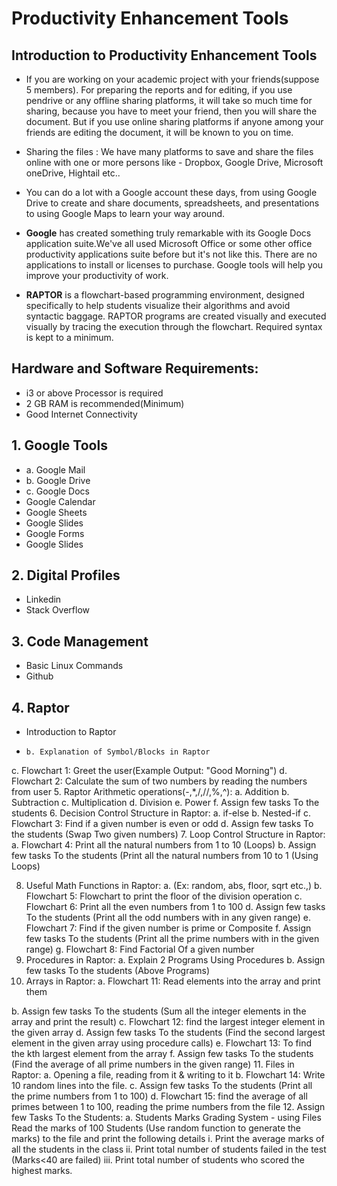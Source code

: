 # Productivity Enhancement Tools
## Introduction to Productivity Enhancement Tools
* If you are working on your academic project with your friends(suppose 5 members). For preparing the reports and for editing, if you use pendrive or any offline sharing platforms, it will take so much time for sharing, because you have to meet your friend, then you will share the document. But if you use online sharing platforms if anyone among your friends are editing the document, it will be known to you on time.
* Sharing the files : We have many platforms to save and share the files online with one or more persons like - Dropbox, Google Drive, Microsoft oneDrive, Hightail etc..

* You can do a lot with a Google account these days, from using Google Drive to create and share documents, spreadsheets, and presentations to using Google Maps to learn your way around.

* **Google** has created something truly remarkable with its Google Docs application suite.We've all used Microsoft Office or some other office productivity applications suite before but it's not like this. There are no applications to install or licenses to purchase. Google tools will help you improve your productivity of work.
        
* **RAPTOR** is a flowchart-based programming environment, designed specifically to help students visualize their algorithms and avoid syntactic baggage. RAPTOR programs are created visually and executed visually by tracing the execution through the flowchart. Required syntax is kept to a minimum.
  
## Hardware and Software Requirements:
- i3 or above Processor is required
- 2 GB RAM is recommended(Minimum)
- Good Internet Connectivity
## 1. Google Tools 
  *  a. Google Mail
  *  b. Google Drive
  *  c. Google Docs
  *  Google Calendar
  *  Google Sheets
  *  Google Slides
  *  Google Forms
  *  Google Slides
## 2. Digital Profiles
  *  Linkedin
  *  Stack Overflow
## 3. Code Management
  *  Basic Linux Commands
  *  Github
## 4. Raptor
  *  Introduction to Raptor
  *     b. Explanation of Symbol/Blocks in Raptor
  
c. Flowchart 1: Greet the user(Example Output: "Good Morning")
d. Flowchart 2: Calculate the sum of two numbers by reading the numbers from user
5. Raptor Arithmetic operations(-,*,/,//,%,^):
a. Addition
b. Subtraction
c. Multiplication
d. Division
e. Power
f. Assign few tasks To the students
6. Decision Control Structure in Raptor:
a. if-else
b. Nested-if
c. Flowchart 3: Find if a given number is even or odd
d. Assign few tasks To the students (Swap Two given numbers)
7. Loop Control Structure in Raptor:
a. Flowchart 4: Print all the natural numbers from 1 to 10 (Loops)
b. Assign few tasks To the students (Print all the natural numbers from 10 to 1
(Using Loops)

8. Useful Math Functions in Raptor:
a. (Ex: random, abs, floor, sqrt etc.,)
b. Flowchart 5: Flowchart to print the floor of the division operation
c. Flowchart 6: Print all the even numbers from 1 to 100
d. Assign few tasks To the students (Print all the odd numbers with in any given
range)
e. Flowchart 7: Find if the given number is prime or Composite
f. Assign few tasks To the students (Print all the prime numbers with in the given
range)
g. Flowchart 8: Find Factorial Of a given number
9. Procedures in Raptor:
a. Explain 2 Programs Using Procedures
b. Assign few tasks To the students (Above Programs)
10. Arrays in Raptor:
a. Flowchart 11: Read elements into the array and print them

b. Assign few tasks To the students (Sum all the integer elements in the array and
print the result)
c. Flowchart 12: find the largest integer element in the given array
d. Assign few tasks To the students (Find the second largest element in the given
array using procedure calls)
e. Flowchart 13: To find the kth largest element from the array
f. Assign few tasks To the students (Find the average of all prime numbers in the
given range)
11. Files in Raptor:
a. Opening a file, reading from it & writing to it
b. Flowchart 14: Write 10 random lines into the file.
c. Assign few tasks To the students (Print all the prime numbers from 1 to 100)
d. Flowchart 15: find the average of all primes between 1 to 100, reading the prime
numbers from the file
12. Assign few Tasks To the Students:
a. Students Marks Grading System - using Files Read the marks of 100 Students
(Use random function to generate the marks) to the file and print the following
details
i. Print the average marks of all the students in the class
ii. Print total number of students failed in the test (Marks<40 are failed)
iii. Print total number of students who scored the highest marks.


